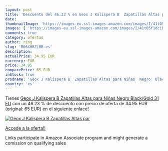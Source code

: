 ```yaml
---
layout: post
title: 'Descuento del 46.23 % en Geox J Kalispera B  Zapatillas Altas par'
date: 
thumbnailImage: 'https://images-eu.ssl-images-amazon.com/images/I/41tO5f1dciL._SL200_.jpg'
images: [ 'https://images-eu.ssl-images-amazon.com/images/I/41tO5f1dciL._SL200_.jpg' ]
comments: true
category: ofertas
author: ring
slug: 'B06XHRZLMB-es'
description:
actualPrice: 34.95 EUR
currency: EUR
price: 34.95
comparePrice: 65 EUR
inStock: true
prodname: 'Geox J Kalispera B  Zapatillas Altas para Niñas  Negro  Black/Gold   31 EU'
country: 'es'
---
```


Tienes [Geox J Kalispera B  Zapatillas Altas para Niñas  Negro  Black/Gold   31 EU](https://www.amazon.es/dp/B06XHRZLMB/?tag=tolees-21) con un 46.23 % de descuento con precio de oferta de 34.95 EUR (original: 65 EUR) en el siguiente enlace!

[![Geox J Kalispera B  Zapatillas Altas par](https://images-eu.ssl-images-amazon.com/images/I/41tO5f1dciL._SL200_.jpg)](https://www.amazon.es/dp/B06XHRZLMB/?tag=tolees-21)

[Accede a la oferta!!](https://www.amazon.es/dp/B06XHRZLMB/?tag=tolees-21)

Links participate in Amazon Associate program and might generate a comission on qualifying sales


